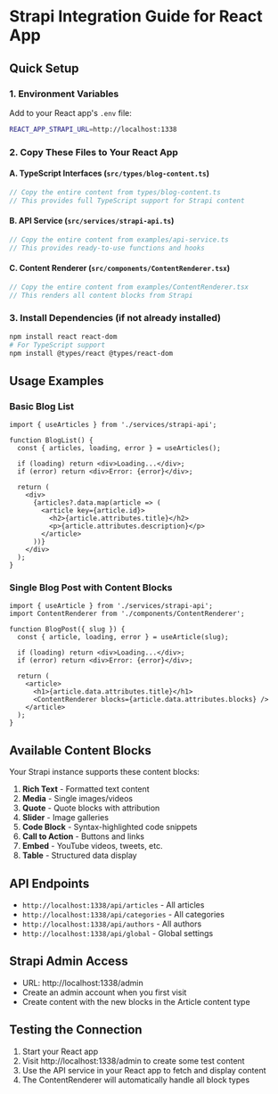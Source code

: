 # Strapi Integration Guide for React App

## Quick Setup

### 1. Environment Variables
Add to your React app's `.env` file:
```bash
REACT_APP_STRAPI_URL=http://localhost:1338
```

### 2. Copy These Files to Your React App

#### A. TypeScript Interfaces (`src/types/blog-content.ts`)
```typescript
// Copy the entire content from types/blog-content.ts
// This provides full TypeScript support for Strapi content
```

#### B. API Service (`src/services/strapi-api.ts`)
```typescript
// Copy the entire content from examples/api-service.ts
// This provides ready-to-use functions and hooks
```

#### C. Content Renderer (`src/components/ContentRenderer.tsx`)
```typescript
// Copy the entire content from examples/ContentRenderer.tsx
// This renders all content blocks from Strapi
```

### 3. Install Dependencies (if not already installed)
```bash
npm install react react-dom
# For TypeScript support
npm install @types/react @types/react-dom
```

## Usage Examples

### Basic Blog List
```tsx
import { useArticles } from './services/strapi-api';

function BlogList() {
  const { articles, loading, error } = useArticles();
  
  if (loading) return <div>Loading...</div>;
  if (error) return <div>Error: {error}</div>;
  
  return (
    <div>
      {articles?.data.map(article => (
        <article key={article.id}>
          <h2>{article.attributes.title}</h2>
          <p>{article.attributes.description}</p>
        </article>
      ))}
    </div>
  );
}
```

### Single Blog Post with Content Blocks
```tsx
import { useArticle } from './services/strapi-api';
import ContentRenderer from './components/ContentRenderer';

function BlogPost({ slug }) {
  const { article, loading, error } = useArticle(slug);
  
  if (loading) return <div>Loading...</div>;
  if (error) return <div>Error: {error}</div>;
  
  return (
    <article>
      <h1>{article.data.attributes.title}</h1>
      <ContentRenderer blocks={article.data.attributes.blocks} />
    </article>
  );
}
```

## Available Content Blocks

Your Strapi instance supports these content blocks:

1. **Rich Text** - Formatted text content
2. **Media** - Single images/videos
3. **Quote** - Quote blocks with attribution
4. **Slider** - Image galleries
5. **Code Block** - Syntax-highlighted code snippets
6. **Call to Action** - Buttons and links
7. **Embed** - YouTube videos, tweets, etc.
8. **Table** - Structured data display

## API Endpoints

- `http://localhost:1338/api/articles` - All articles
- `http://localhost:1338/api/categories` - All categories
- `http://localhost:1338/api/authors` - All authors
- `http://localhost:1338/api/global` - Global settings

## Strapi Admin Access

- URL: http://localhost:1338/admin
- Create an admin account when you first visit
- Create content with the new blocks in the Article content type

## Testing the Connection

1. Start your React app
2. Visit http://localhost:1338/admin to create some test content
3. Use the API service in your React app to fetch and display content
4. The ContentRenderer will automatically handle all block types 